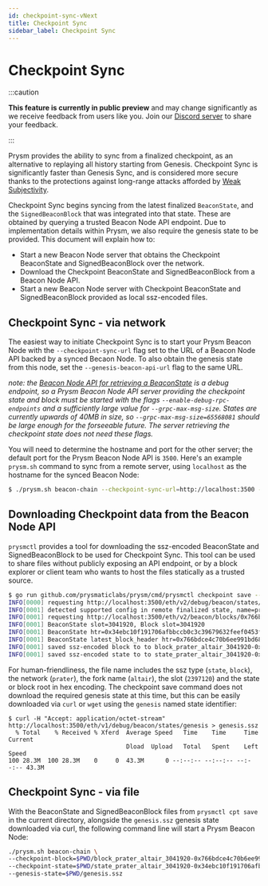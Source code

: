 ```yaml
---
id: checkpoint-sync-vNext
title: Checkpoint Sync
sidebar_label: Checkpoint Sync
---
```


# Checkpoint Sync

:::caution

**This feature is currently in public preview** and may change significantly as we receive feedback from users like you. Join our [Discord server](https://discord.gg/prysmaticlabs) to share your feedback.

:::

Prysm provides the ability to sync from a finalized checkpoint, as an alternative to replaying all history starting from Genesis. Checkpoint Sync is significantly faster than Genesis Sync, and is considered more secure thanks to the protections against long-range attacks afforded by [Weak Subjectivity](https://blog.ethereum.org/2014/11/25/proof-stake-learned-love-weak-subjectivity/).

Checkpoint Sync begins syncing from the latest finalized `BeaconState`, and the `SignedBeaconBlock` that was integrated into that state. These are obtained by querying a trusted Beacon Node API endpoint. Due to implementation details within Prysm, we also require the genesis state to be provided. This document will explain how to:

- Start a new Beacon Node server that obtains the Checkpoint BeaconState and SignedBeaconBlock over the network.
- Download the Checkpoint BeaconState and SignedBeaconBlock from a Beacon Node API.
- Start a new Beacon Node server with Checkpoint BeaconState and SignedBeaconBlock provided as local ssz-encoded files.

## Checkpoint Sync - via network

The easiest way to initiate Checkpoint Sync is to start your Prysm Beacon Node with the `--checkpoint-sync-url` flag set to the URL of a Beacon Node API backed by a synced Becaon Node. To also obtain the genesis state from this node, set the `--genesis-beacon-api-url` flag to the same URL.

*note: the [Beacon Node API for retrieving a BeaconState](https://ethereum.github.io/beacon-APIs/#/Debug/getStateV2) is a debug endpoint, so a Prysm Beacon Node API server *providing* the checkpoint state and block must be started with the flags `--enable-debug-rpc-endpoints` and a sufficiently large value for `--grpc-max-msg-size`. States are currently upwards of 40MB in size, so `--grpc-max-msg-size=65568081` should be large enough for the forseeable future. The server *retrieving* the checkpoint state does not need these flags.*

You will need to determine the hostname and port for the other server; the default port for the Prysm Beacon Node API is `3500`. Here's an example `prysm.sh` command to sync from a remote server, using `localhost` as the hostname for the synced Beacon Node:

```bash
$ ./prysm.sh beacon-chain --checkpoint-sync-url=http://localhost:3500 --genesis-beacon-api-url=http://localhost:3500
```

## Downloading Checkpoint data from the Beacon Node API

`prysmctl` provides a tool for downloading the ssz-encoded BeaconState and SignedBeaconBlock to be used for Checkpoint Sync. This tool can be used to share files without publicly exposing an API endpoint, or by a block explorer or client team who wants to host the files statically as a trusted source.

```bash
$ go run github.com/prysmaticlabs/prysm/cmd/prysmctl checkpoint save --beacon-node-host=http://localhost:3500
INFO[0000] requesting http://localhost:3500/eth/v2/debug/beacon/states/finalized
INFO[0001] detected supported config in remote finalized state, name=prater, fork=altair
INFO[0001] requesting http://localhost:3500/eth/v2/beacon/blocks/0x766bdce4c70b6ee991bd68f8065d73e3990895b1953f6b931baae0502d8cbfcf
INFO[0001] BeaconState slot=3041920, Block slot=3041920
INFO[0001] BeaconState htr=0x34ebc10f191706afbbccb0c3c39679632feef0453fe842bda264e432e9e31011d, Block state_root=0x34ebc10f191706afbbccb0c3c39679632feef0453fe842bda264e432e9e31011
INFO[0001] BeaconState latest_block_header htr=0x766bdce4c70b6ee991bd68f8065d73e3990895b1953f6b931baae0502d8cbfcfd, block htr=0x766bdce4c70b6ee991bd68f8065d73e3990895b1953f6b931baae0502d8cbfcf
INFO[0001] saved ssz-encoded block to to block_prater_altair_3041920-0x766bdce4c70b6ee991bd68f8065d73e3990895b1953f6b931baae0502d8cbfcf.ssz
INFO[0001] saved ssz-encoded state to to state_prater_altair_3041920-0x34ebc10f191706afbbccb0c3c39679632feef0453fe842bda264e432e9e31011.ssz
```

For human-friendliness, the file name includes the ssz type (`state`, `block`), the network (`prater`), the fork name (`altair`), the slot (`2397120`) and the state or block root in hex encoding. The checkpoint save command does not download the required genesis state at this time, but this can be easily downloaded via `curl` or `wget` using the `genesis` named state identifier:

```
$ curl -H "Accept: application/octet-stream"  http://localhost:3500/eth/v1/debug/beacon/states/genesis > genesis.ssz
  % Total    % Received % Xferd  Average Speed   Time    Time     Time  Current
                                 Dload  Upload   Total   Spent    Left  Speed
100 28.3M  100 28.3M    0     0  43.3M      0 --:--:-- --:--:-- --:--:-- 43.3M
```

## Checkpoint Sync - via file

With the BeaconState and SignedBeaconBlock files from `prysmctl cpt save` in the current directory, alongside the `genesis.ssz` genesis state downloaded via curl, the following command line will start a Prysm Beacon Node:

```bash
./prysm.sh beacon-chain \
--checkpoint-block=$PWD/block_prater_altair_3041920-0x766bdce4c70b6ee991bd68f8065d73e3990895b1953f6b931baae0502d8cbfcf.ssz \
--checkpoint-state=$PWD/state_prater_altair_3041920-0x34ebc10f191706afbbccb0c3c39679632feef0453fe842bda264e432e9e31011.ssz \
--genesis-state=$PWD/genesis.ssz
```